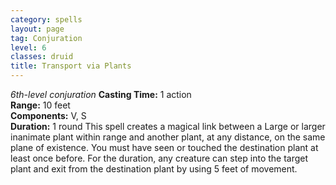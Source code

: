 ```yaml
---
category: spells
layout: page
tag: Conjuration
level: 6
classes: druid
title: Transport via Plants 
---
```

_6th-level conjuration_ 
**Casting Time:** 1 action    
**Range:** 10 feet    
**Components:** V, S    
**Duration:** 1 round 
This spell creates a magical link between a Large or larger inanimate plant within range and another plant, at any distance, on the same plane of existence. You must have seen or touched the destination plant at least once before. For the duration, any creature can step into the target plant and exit from the destination plant by using 5 feet of movement. 
